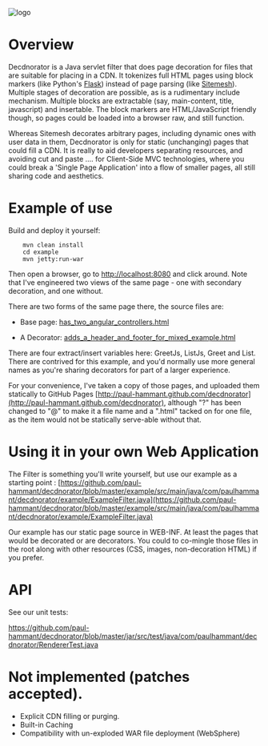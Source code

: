 ![logo](http://paulhammant.com/images/decdnorator.png)

# Overview

Decdnorator is a Java servlet filter that does page decoration for files that are suitable for placing in a CDN.  It tokenizes full HTML pages using block markers (like Python's [Flask](http://flask.pocoo.org/docs/patterns/templateinheritance/)) instead of page parsing (like [Sitemesh](sitemesh.org)).  Multiple stages of decoration are possible, as is a rudimentary include mechanism.  Multiple blocks are extractable (say, main-content, title, javascript) and insertable.  The block markers are HTML/JavaScript friendly though, so pages could be loaded into a browser raw, and still function.

Whereas Sitemesh decorates arbitrary pages, including dynamic ones with user data in them, Decdnorator is only for static (unchanging) pages that could fill a CDN.  It is really to aid developers separating resources, and avoiding cut and paste .... for Client-Side MVC technologies, where you could break a 'Single Page Application' into a flow of smaller pages, all still sharing code and aesthetics. 

# Example of use

Build and deploy it yourself:

        mvn clean install
        cd example
        mvn jetty:run-war

Then open a browser, go to [http://localhost:8080](http://localhost:8080) and click around.  Note that I've engineered two views of the same page - one with secondary decoration, and one without.

There are two forms of the same page there, the source files are:

* Base page: [has_two_angular_controllers.html](https://github.com/paul-hammant/decdnorator/blob/master/jar/src/test/resources/has_two_angular_controllers.html)

* A Decorator: [adds_a_header_and_footer_for_mixed_example.html](https://github.com/paul-hammant/decdnorator/blob/master/jar/src/test/resources/adds_a_header_and_footer_for_mixed_example.html)

There are four extract/insert variables here: GreetJs, ListJs, Greet and List. There are contrived for this example, and you'd normally use more general names as you're sharing decorators for part of a larger experience.

For your convenience, I've taken a copy of those pages, and uploaded them statically to GitHub Pages [http://paul-hammant.github.com/decdnorator](http://paul-hammant.github.com/decdnorator), although "?" has been changed to "@" to make it a file name and a ".html" tacked on for one file, as the item would not be statically serve-able without that. 

# Using it in your own Web Application

The Filter is something you'll write yourself, but use our example as a starting point : [https://github.com/paul-hammant/decdnorator/blob/master/example/src/main/java/com/paulhammant/decdnorator/example/ExampleFilter.java](https://github.com/paul-hammant/decdnorator/blob/master/example/src/main/java/com/paulhammant/decdnorator/example/ExampleFilter.java)
 
Our example has our static page source in WEB-INF.  At least the pages that would be decorated or are decorators. You could to co-mingle those files in the root along with other resources (CSS, images, non-decoration HTML) if you prefer.

# API

See our unit tests:

https://github.com/paul-hammant/decdnorator/blob/master/jar/src/test/java/com/paulhammant/decdnorator/RendererTest.java

# Not implemented (patches accepted).

* Explicit CDN filling or purging.
* Built-in Caching
* Compatibility with un-exploded WAR file deployment (WebSphere)
